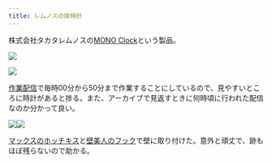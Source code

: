 ```yaml
---
title: レムノスの掛時計
---
```

株式会社タカタレムノスの[MONO Clock](https://www.amazon.co.jp/dp/B004UIT8BK)という製品。

![](https://lh6.googleusercontent.com/rUENG_E_HG0HRJfL11zytRpIlC_W79x1GhD4FGy7Y44B3E4ghqPUf7u9WNQRHb7V-oQq86DHgy10O3Bb7-Btvj1IOjrNQp2u6z4NnhEeN19l52oRjK8QWTUft5yIA6kOtfQfq0IfZdGSzgvsiw)

![](https://lh6.googleusercontent.com/tzrkhD8y8lHBSlvGBq-b2whKOkQoh7VPdALk2hh9nxwamhNyQrRrAVN_wDmevREhntrEcKZjRRAztN8jW-kZnj0R-rq-BLNtI1Hj8D3h8TpLMRi6gYkGE7_ulItAhzGvJonGD2NFVAL3vXhtRw)

[作業配信](https://www.youtube.com/channel/UC5s-KpSDGzxWPWNv94PnJHw)で毎時00分から50分まで作業することにしているので、見やすいところに時計があると捗る。また、アーカイブで見返すときに何時頃に行われた配信なのか分かって良い。

![](https://lh4.googleusercontent.com/i-rZ5o1GMBKeqC2Bi3oRY-92pRh1DUB1TNR_ZXVnod0dGqSl8agUhp7KOGTd0KbvKHelwigoYG4s2OqIYID8iPg7Z6d0fKW2TA5Z8XTiOmevUxKBUlutnfPXFoBxa1M0C3xqx9RZq2eaeIdPew)![](https://lh6.googleusercontent.com/Mn7Fouknvs1o-gHlREOZdY_OqIZZXE4OcgMhh1Od4XQk1c5-6SMTOJ4aEA1OGbXtOKgL_a_Wj-HMfQclM70RbWPJVIOpWJPPrNRnTdkELwlfp7P7nzFx7u3JrYe1jGAXfhr5apqYdQdt_dTTvA)

[マックスのホッチキス](https://www.amazon.co.jp/dp/B000O9WRWG)と[壁美人のフック](https://www.amazon.co.jp/dp/B00CU78TDG)で壁に取り付けた。意外と頑丈で、跡もほぼ残らないので助かる。
